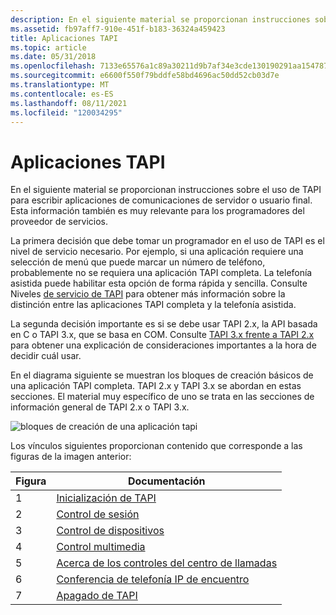 ```yaml
---
description: En el siguiente material se proporcionan instrucciones sobre el uso de TAPI para escribir aplicaciones de comunicaciones de servidor o usuario final. Esta información también es muy relevante para los programadores del proveedor de servicios.
ms.assetid: fb97aff7-910e-451f-b183-36324a459423
title: Aplicaciones TAPI
ms.topic: article
ms.date: 05/31/2018
ms.openlocfilehash: 7133e65576a1c89a30211d9b7af34e3cde130190291aa1547877094566f597d0
ms.sourcegitcommit: e6600f550f79bddfe58bd4696ac50dd52cb03d7e
ms.translationtype: MT
ms.contentlocale: es-ES
ms.lasthandoff: 08/11/2021
ms.locfileid: "120034295"
---
```

# <a name="tapi-applications"></a>Aplicaciones TAPI

En el siguiente material se proporcionan instrucciones sobre el uso de TAPI para escribir aplicaciones de comunicaciones de servidor o usuario final. Esta información también es muy relevante para los programadores del proveedor de servicios.

La primera decisión que debe tomar un programador en el uso de TAPI es el nivel de servicio necesario. Por ejemplo, si una aplicación requiere una selección de menú que puede marcar un número de teléfono, probablemente no se requiera una aplicación TAPI completa. La telefonía asistida puede habilitar esta opción de forma rápida y sencilla. Consulte Niveles [de servicio de TAPI](tapi-levels-of-service.md) para obtener más información sobre la distinción entre las aplicaciones TAPI completa y la telefonía asistida.

La segunda decisión importante es si se debe usar TAPI 2.x, la API basada en C o TAPI 3.x, que se basa en COM. Consulte [TAPI 3.x frente a TAPI 2.x](tapi-3-x-versus-tapi-2-x.md) para obtener una explicación de consideraciones importantes a la hora de decidir cuál usar.

En el diagrama siguiente se muestran los bloques de creación básicos de una aplicación TAPI completa. TAPI 2.x y TAPI 3.x se abordan en estas secciones. El material muy específico de uno se trata en las secciones de información general de TAPI 2.x o TAPI 3.x.

![bloques de creación de una aplicación tapi](images/tapior3.png)

Los vínculos siguientes proporcionan contenido que corresponde a las figuras de la imagen anterior:

| Figura | Documentación                                                                    |
|--------|----------------------------------------------------------------------------------|
| 1      | [Inicialización de TAPI](tapi-initialization.md)                                   |
| 2      | [Control de sesión](session-control.md)                                           |
| 3      | [Control de dispositivos](device-control.md)                                             |
| 4      | [Control multimedia](media-control.md)                                               |
| 5      | [Acerca de los controles del centro de llamadas](about-call-center-controls.md)                     |
| 6      | [Conferencia de telefonía IP de encuentro](rendezvous-ip-telephony-conferencing.md) |
| 7      | [Apagado de TAPI](tapi-shutdown.md)                                               |



 

 

 



